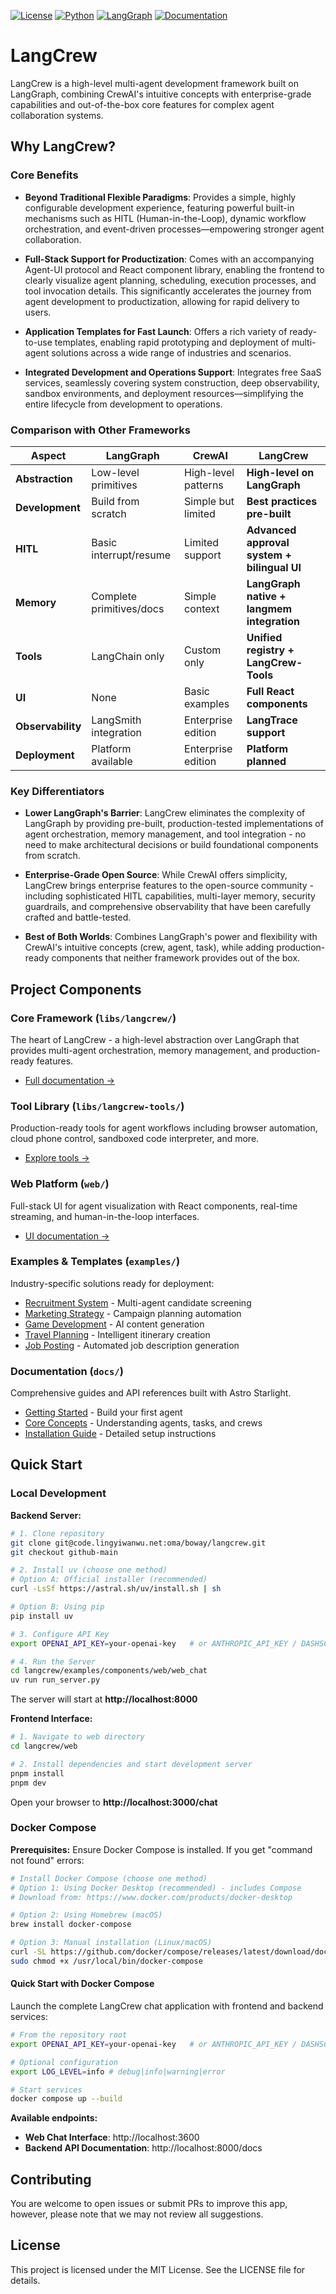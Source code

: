 [![License](https://img.shields.io/badge/license-MIT-blue.svg)](LICENSE)
[![Python](https://img.shields.io/badge/python-3.11%2B-blue.svg)](https://www.python.org/downloads/)
[![LangGraph](https://img.shields.io/badge/powered%20by-LangGraph-green.svg)](https://langchain-ai.github.io/langgraph/)
[![Documentation](https://img.shields.io/badge/docs-latest-brightgreen.svg)](./docs/)

# LangCrew

LangCrew is a high-level multi-agent development framework built on LangGraph, combining CrewAI's intuitive concepts with enterprise-grade capabilities and out-of-the-box core features for complex agent collaboration systems.

## Why LangCrew?

### Core Benefits

- **Beyond Traditional Flexible Paradigms**: Provides a simple, highly configurable development experience, featuring powerful built-in mechanisms such as HITL (Human-in-the-Loop), dynamic workflow orchestration, and event-driven processes—empowering stronger agent collaboration.

- **Full-Stack Support for Productization**: Comes with an accompanying Agent-UI protocol and React component library, enabling the frontend to clearly visualize agent planning, scheduling, execution processes, and tool invocation details. This significantly accelerates the journey from agent development to productization, allowing for rapid delivery to users.

- **Application Templates for Fast Launch**: Offers a rich variety of ready-to-use templates, enabling rapid prototyping and deployment of multi-agent solutions across a wide range of industries and scenarios.

- **Integrated Development and Operations Support**: Integrates free SaaS services, seamlessly covering system construction, deep observability, sandbox environments, and deployment resources—simplifying the entire lifecycle from development to operations.

### Comparison with Other Frameworks

| Aspect | LangGraph | CrewAI | LangCrew |
|--------|-----------|---------|----------|
| **Abstraction** | Low-level primitives | High-level patterns | **High-level on LangGraph** |
| **Development** | Build from scratch | Simple but limited | **Best practices pre-built** |
| **HITL** | Basic interrupt/resume | Limited support | **Advanced approval system + bilingual UI** |
| **Memory** | Complete primitives/docs | Simple context | **LangGraph native + langmem integration** |
| **Tools** | LangChain only | Custom only | **Unified registry + LangCrew-Tools** |
| **UI** | None | Basic examples | **Full React components** |
| **Observability** | LangSmith integration | Enterprise edition | **LangTrace support** |
| **Deployment** | Platform available | Enterprise edition | **Platform planned** |

### Key Differentiators

- **Lower LangGraph's Barrier**: LangCrew eliminates the complexity of LangGraph by providing pre-built, production-tested implementations of agent orchestration, memory management, and tool integration - no need to make architectural decisions or build foundational components from scratch.

- **Enterprise-Grade Open Source**: While CrewAI offers simplicity, LangCrew brings enterprise features to the open-source community - including sophisticated HITL capabilities, multi-layer memory, security guardrails, and comprehensive observability that have been carefully crafted and battle-tested.

- **Best of Both Worlds**: Combines LangGraph's power and flexibility with CrewAI's intuitive concepts (crew, agent, task), while adding production-ready components that neither framework provides out of the box.

## Project Components

### Core Framework (`libs/langcrew/`)
The heart of LangCrew - a high-level abstraction over LangGraph that provides multi-agent orchestration, memory management, and production-ready features.
- [Full documentation →](./libs/langcrew/README.md)

### Tool Library (`libs/langcrew-tools/`)
Production-ready tools for agent workflows including browser automation, cloud phone control, sandboxed code interpreter, and more.
- [Explore tools →](./libs/langcrew-tools/README.md)

### Web Platform (`web/`)
Full-stack UI for agent visualization with React components, real-time streaming, and human-in-the-loop interfaces.
- [UI documentation →](./web/README.md)

### Examples & Templates (`examples/`)
Industry-specific solutions ready for deployment:
- [Recruitment System](./examples/recruitment/) - Multi-agent candidate screening
- [Marketing Strategy](./examples/marketing-strategy/) - Campaign planning automation
- [Game Development](./examples/game-builder-crew/) - AI content generation
- [Travel Planning](./examples/surprise-trip/) - Intelligent itinerary creation
- [Job Posting](./examples/job-posting/) - Automated job description generation

### Documentation (`docs/`)
Comprehensive guides and API references built with Astro Starlight.
- [Getting Started](./docs/src/content/docs/guides/quickstart.mdx) - Build your first agent
- [Core Concepts](./docs/src/content/docs/concepts/) - Understanding agents, tasks, and crews
- [Installation Guide](./docs/src/content/docs/guides/installation.mdx) - Detailed setup instructions

## Quick Start

### Local Development

**Backend Server:**
```bash
# 1. Clone repository
git clone git@code.lingyiwanwu.net:oma/boway/langcrew.git
git checkout github-main

# 2. Install uv (choose one method)
# Option A: Official installer (recommended)
curl -LsSf https://astral.sh/uv/install.sh | sh

# Option B: Using pip
pip install uv

# 3. Configure API Key
export OPENAI_API_KEY=your-openai-key   # or ANTHROPIC_API_KEY / DASHSCOPE_API_KEY

# 4. Run the Server
cd langcrew/examples/components/web/web_chat
uv run run_server.py
```

The server will start at **http://localhost:8000**

**Frontend Interface:**
```bash
# 1. Navigate to web directory
cd langcrew/web

# 2. Install dependencies and start development server
pnpm install
pnpm dev
```

Open your browser to **http://localhost:3000/chat**

### Docker Compose

**Prerequisites:** Ensure Docker Compose is installed. If you get "command not found" errors:
```bash
# Install Docker Compose (choose one method)
# Option 1: Using Docker Desktop (recommended) - includes Compose
# Download from: https://www.docker.com/products/docker-desktop

# Option 2: Using Homebrew (macOS)
brew install docker-compose

# Option 3: Manual installation (Linux/macOS)
curl -SL https://github.com/docker/compose/releases/latest/download/docker-compose-$(uname -s)-$(uname -m) -o /usr/local/bin/docker-compose
sudo chmod +x /usr/local/bin/docker-compose
```

#### Quick Start with Docker Compose

Launch the complete LangCrew chat application with frontend and backend services:

```bash
# From the repository root
export OPENAI_API_KEY=your-openai-key   # or ANTHROPIC_API_KEY / DASHSCOPE_API_KEY

# Optional configuration
export LOG_LEVEL=info # debug|info|warning|error

# Start services
docker compose up --build
```

**Available endpoints:**
- **Web Chat Interface**: http://localhost:3600
- **Backend API Documentation**: http://localhost:8000/docs



## Contributing

You are welcome to open issues or submit PRs to improve this app, however, please note that we may not review all suggestions.

## License

This project is licensed under the MIT License. See the LICENSE file for details.
